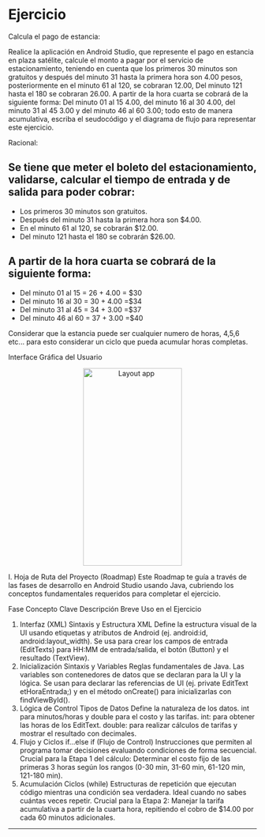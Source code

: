 # Ejercicio

Calcula el pago de estancia:

Realice la aplicación en Android Studio, que represente el pago en estancia en plaza satélite, calcule el monto a pagar por el servicio de estacionamiento, teniendo en cuenta que los primeros 30 minutos son gratuitos y después del minuto 31 hasta la primera hora son 4.00 pesos, posteriormente en el minuto 61 al 120, se cobraran 12.00, Del minuto 121 hasta el 180 se cobraran 26.00.
A partir de la hora cuarta se cobrará de la siguiente forma: Del minuto 01 al 15 4.00, del minuto 16 al 30 4.00, del minuto 31 al 45 3.00 y del minuto 46 al 60 3.00; todo esto de manera acumulativa, escriba el seudocódigo y el diagrama de flujo para representar este ejercicio.

Racional:

## Se tiene que meter el boleto del estacionamiento, validarse, calcular el tiempo de entrada                                                                                  y de salida para poder cobrar:
* Los primeros 30 minutos son gratuitos.
* Después del minuto 31 hasta la primera hora son $4.00. 
* En el minuto 61 al 120, se cobrarán $12.00.
* Del minuto 121 hasta el 180 se cobrarán $26.00.

## A partir de la hora cuarta se cobrará de la siguiente forma: 
* Del minuto 01 al 15 = 26 + 4.00 = $30
* Del minuto 16 al 30 = 30 + 4.00 =$34
* Del minuto 31 al 45 = 34 + 3.00 =$37
* Del minuto 46 al 60 = 37 + 3.00 =$40

Considerar que la estancia puede ser cualquier numero de horas, 4,5,6 etc... para esto considerar un ciclo que pueda acumular horas completas.

Interface Gráfica del Usuario

<p align="center">
<img src="https://github.com/josblax/AplicacionesMoviles/blob/main/Images/estacionamiento.jpg" alt="Layout app" width="200" height="400">
</p>

I. Hoja de Ruta del Proyecto (Roadmap)
Este Roadmap te guía a través de las fases de desarrollo en Android Studio usando Java, cubriendo los conceptos fundamentales requeridos para completar el ejercicio.

Fase	Concepto Clave	Descripción Breve	Uso en el Ejercicio
1. Interfaz (XML)	Sintaxis y Estructura XML	Define la estructura visual de la UI usando etiquetas y atributos de Android (ej. android:id, android:layout_width).	Se usa para crear los campos de entrada (EditTexts) para HH:MM de entrada/salida, el botón (Button) y el resultado (TextView).
2. Inicialización	Sintaxis y Variables	Reglas fundamentales de Java. Las variables son contenedores de datos que se declaran para la UI y la lógica.	Se usan para declarar las referencias de UI (ej. private EditText etHoraEntrada;) y en el método onCreate() para inicializarlas con findViewById().
3. Lógica de Control	Tipos de Datos	Define la naturaleza de los datos. int para minutos/horas y double para el costo y las tarifas.	int: para obtener las horas de los EditText. double: para realizar cálculos de tarifas y mostrar el resultado con decimales.
4. Flujo y Ciclos	if...else if (Flujo de Control)	Instrucciones que permiten al programa tomar decisiones evaluando condiciones de forma secuencial.	Crucial para la Etapa 1 del cálculo: Determinar el costo fijo de las primeras 3 horas según los rangos (0-30 min, 31-60 min, 61-120 min, 121-180 min).
5. Acumulación	Ciclos (while)	Estructuras de repetición que ejecutan código mientras una condición sea verdadera. Ideal cuando no sabes cuántas veces repetir.	Crucial para la Etapa 2: Manejar la tarifa acumulativa a partir de la cuarta hora, repitiendo el cobro de $14.00 por cada 60 minutos adicionales.

---


